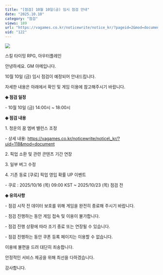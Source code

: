 ```yaml
---
title: "[점검] 10월 10일(금) 임시 점검 안내"
date: "2025.10.10"
category: "점검"
views: 189
url: "https://vagames.co.kr/noticewrite/notice_kr/?pageid=2&mod=document&uid=122"
uid: "122"
---
```


![](/images/news/live/kr/122-d64d2dfe.webp)  

스킬 타이밍 RPG, 아우터플레인

안녕하세요. GM 아메입니다.

  

10월 10일 (금) 임시 점검이 예정되어 안내드립니다.

자세한 내용은 아래에서 확인 및 게임 이용에 참고해주시기 바랍니다.

  

**◈ 점검 일정**

\- 10월 10일 (금) 14:00시 ~ 18:00시

  

**◈ 점검 내용**

1\. 청운의 꿈 엠버 밸런스 조정

\- 상세 내용: https://vagames.co.kr/noticewrite/notice\_kr/?uid=118&mod=document

  

2\. 픽업 소환 및 관련 콘텐츠 기간 연장

  

3\. 일부 버그 수정 

  

4\. 기존 동료 \[쿠로\] 픽업 영입 확률 UP 이벤트

\- 쿠로 : 2025/10/16 (목) 09:00 KST ~ 2025/10/23 (목) 점검 전

  

**◈ 유의사항**

\- 점검 시작 전 데이터 보호를 위해 게임을 완전히 종료해 주시기 바랍니다.

\- 점검 진행하는 동안 게임 접속 및 이용이 불가합니다.

\- 점검 진행 상황에 따라 조기 종료 또는 연장될 수 있습니다.

\- 점검 진행하는 동안 쿠폰 등록 페이지는 이용할 수 없습니다.

  

이용에 불편을 드려 대단히 죄송합니다.

안정적인 서비스 제공을 위해 최선을 다하겠습니다.

  

감사합니다.